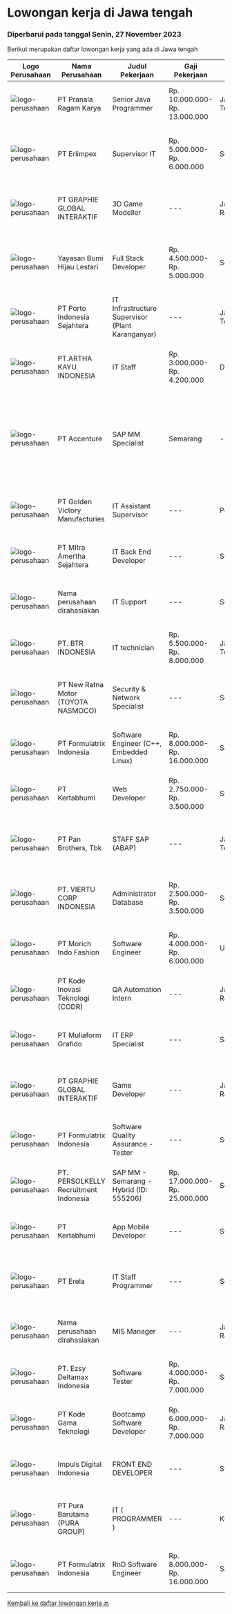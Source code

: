 
  # Lowongan kerja di Jawa tengah

  ### Diperbarui pada tanggal Senin, 27 November 2023

  Berikut merupakan daftar lowongan kerja yang ada di Jawa tengah

  |Logo Perusahaan | Nama Perusahaan | Judul Pekerjaan | Gaji Pekerjaan | Lokasi | Deskripsi | Tanggal diunggah | Pranala |
  | -------------- | --------------- | --------------- | --------- | --------- | -------------- | ------- | ----------- |
  |![logo-perusahaan](https://image-service-cdn.seek.com.au/8b751692970fe3027183d7723522b9a255a2863c/ee4dce1061f3f616224767ad58cb2fc751b8d2dc)|PT Pranala Ragam Karya|Senior Java Programmer|Rp. 10.000.000-Rp. 13.000.000|Jawa Tengah|Kualifikasi : Aktif dalam Berbahasa Inggris Pendidikan minimal S1 IT Pengalaman dalam bidang Java Programmer minimal 5 tahun Memiliki skill Java,...|Jumat, 17 November 2023|https://www.jobstreet.co.id/id/job/senior-java-programmer-4531971?token=0~542a7af8-4869-42bc-9e1a-9bdf63a75e0a&sectionRank=1&jobId=jobstreet-id-job-4531971|
|![logo-perusahaan](https://image-service-cdn.seek.com.au/f279c1119d1ce0afd82edf0fc27caebbd396d34c/ee4dce1061f3f616224767ad58cb2fc751b8d2dc)|PT Erlimpex|Supervisor IT|Rp. 5.000.000-Rp. 6.000.000|Semarang|Lulusan Ilmu Komputer Memiliki pengalaman min. 4 tahun di bidang IT Software Bertanggungjawab untuk mengaplikasikan sistem komputer pada perusahaan...|Senin, 13 November 2023|https://www.jobstreet.co.id/id/job/supervisor-it-4527367?token=0~542a7af8-4869-42bc-9e1a-9bdf63a75e0a&sectionRank=2&jobId=jobstreet-id-job-4527367|
|![logo-perusahaan](https://image-service-cdn.seek.com.au/4cf2a680e40684f2c1e45f1d04725525a26ebc67/ee4dce1061f3f616224767ad58cb2fc751b8d2dc)|PT GRAPHIE GLOBAL INTERAKTIF|3D Game Modeller|---|Jakarta Raya|Job Responsibilities: Creating 3D Model character for game Smoothing a 3D file Editing 3D File UV Unwrap texturing Humanoid Rigging Required Software...|Senin, 06 November 2023|https://www.jobstreet.co.id/id/job/3d-game-modeller-4519808?token=0~542a7af8-4869-42bc-9e1a-9bdf63a75e0a&sectionRank=3&jobId=jobstreet-id-job-4519808|
|![logo-perusahaan](https://image-service-cdn.seek.com.au/36acc5fe42e3a0573c5fedc26e473d48174b17d1/ee4dce1061f3f616224767ad58cb2fc751b8d2dc)|Yayasan Bumi Hijau Lestari|Full Stack Developer|Rp. 4.500.000-Rp. 5.000.000|Semarang|Full Stack DeveloperThe successful candidate will work with a group of programmers developing databases, web applications and websites. As a full...|Selasa, 14 November 2023|https://www.jobstreet.co.id/id/job/full-stack-developer-4527777?token=0~542a7af8-4869-42bc-9e1a-9bdf63a75e0a&sectionRank=4&jobId=jobstreet-id-job-4527777|
|![logo-perusahaan](https://image-service-cdn.seek.com.au/d12aaa52d90c73bc0b3a659810e789eafc81aeb3/ee4dce1061f3f616224767ad58cb2fc751b8d2dc)|PT Porto Indonesia Sejahtera|IT Infrastructure Supervisor (Plant Karanganyar)|---|Jawa Tengah|Deskripsi pekerjaan: Maintenance dan instalasi Software/hardware PC, Jaringan komputer access point, router, (WAN, LAN, VPN). Troubleshooting...|Jumat, 10 November 2023|https://www.jobstreet.co.id/id/job/it-infrastructure-supervisor-plant-karanganyar-4525271?token=0~542a7af8-4869-42bc-9e1a-9bdf63a75e0a&sectionRank=5&jobId=jobstreet-id-job-4525271|
|![logo-perusahaan](https://image-service-cdn.seek.com.au/d9a9860d8c7e7eac85cef06cf89dddcc3c6c65ca/ee4dce1061f3f616224767ad58cb2fc751b8d2dc)|PT.ARTHA KAYU INDONESIA|IT Staff|Rp. 3.000.000-Rp. 4.200.000|Demak|Deskripsi Pekerjaan         :-      Lebih disukai berpengalaman dengan system Odoo-      Berpengalaman di Operating System (Linux , Windows,...|Selasa, 14 November 2023|https://www.jobstreet.co.id/id/job/it-staff-4528486?token=0~542a7af8-4869-42bc-9e1a-9bdf63a75e0a&sectionRank=6&jobId=jobstreet-id-job-4528486|
|![logo-perusahaan](https://image-service-cdn.seek.com.au/1c2e28fa09a87d89b9dac6106fdc6fa435c484bb/ee4dce1061f3f616224767ad58cb2fc751b8d2dc)|PT Accenture|SAP MM Specialist | Semarang|---|Semarang|Responsibilities may include: Analyzing and assuring quality of the data collected Assisting in formulating the specific solutions to address...|Kamis, 16 November 2023|https://www.jobstreet.co.id/id/job/sap-mm-specialist-%7C-semarang-4530962?token=0~542a7af8-4869-42bc-9e1a-9bdf63a75e0a&sectionRank=7&jobId=jobstreet-id-job-4530962|
|![logo-perusahaan](https://image-service-cdn.seek.com.au/932221e926474c1e22bd48fbf8b2b81e1a45b487/ee4dce1061f3f616224767ad58cb2fc751b8d2dc)|PT Golden Victory Manufacturies|IT Assistant Supervisor|---|Pemalang|Requirements : Familiar with windows OS installation; Acronis backup restore , understand Ghost image rationale behind. Proficient in laptop / desktop...|Jumat, 10 November 2023|https://www.jobstreet.co.id/id/job/it-assistant-supervisor-4525870?token=0~542a7af8-4869-42bc-9e1a-9bdf63a75e0a&sectionRank=8&jobId=jobstreet-id-job-4525870|
|![logo-perusahaan](https://image-service-cdn.seek.com.au/36f0e259d21447326c545ed4ae03d7208f820c51/ee4dce1061f3f616224767ad58cb2fc751b8d2dc)|PT Mitra Amertha Sejahtera|IT Back End Developer|---|Surakarta|Anda seorang Professional di bidang IT Back-End Developer yang ingin berkarir di Perusahaan Lighting &amp; Electrical Products Terbesar dan Tersebar...|Selasa, 07 November 2023|https://www.jobstreet.co.id/id/job/it-back-end-developer-4521230?token=0~542a7af8-4869-42bc-9e1a-9bdf63a75e0a&sectionRank=9&jobId=jobstreet-id-job-4521230|
|![logo-perusahaan](https://i.ibb.co/sqvTCh9/112815900-stock-vector-no-image-available-icon-flat-vector.webp)|Nama perusahaan dirahasiakan|IT Support|---|Semarang|Persyaratan:·       Domisili di Ungaran, Semarang·       Pengalaman Minimal 2 tahun dibilang yang sama·       Min D3 Teknik...|Rabu, 08 November 2023|https://www.jobstreet.co.id/id/job/it-support-4523243?token=0~542a7af8-4869-42bc-9e1a-9bdf63a75e0a&sectionRank=10&jobId=jobstreet-id-job-4523243|
|![logo-perusahaan](https://image-service-cdn.seek.com.au/d5342c77cfde7645018d3a3476d12b761462dc51/ee4dce1061f3f616224767ad58cb2fc751b8d2dc)|PT. BTR INDONESIA|IT technician|Rp. 5.500.000-Rp. 8.000.000|Jawa Tengah|...|Senin, 06 November 2023|https://www.jobstreet.co.id/id/job/it-technician-4519706?token=0~542a7af8-4869-42bc-9e1a-9bdf63a75e0a&sectionRank=11&jobId=jobstreet-id-job-4519706|
|![logo-perusahaan](https://image-service-cdn.seek.com.au/729dea8bfccf27cecaf7abc00611be8218e76ccc/ee4dce1061f3f616224767ad58cb2fc751b8d2dc)|PT New Ratna Motor (TOYOTA NASMOCO)|Security & Network Specialist|---|Semarang|TANGGUNG JAWABSeorang Security &amp; Network Specialist bertanggung jawab untuk melindungi dan mengelola infrastruktur jaringan perusahaan dengan...|Selasa, 07 November 2023|https://www.jobstreet.co.id/id/job/security-network-specialist-4521617?token=0~542a7af8-4869-42bc-9e1a-9bdf63a75e0a&sectionRank=12&jobId=jobstreet-id-job-4521617|
|![logo-perusahaan](https://image-service-cdn.seek.com.au/e68aac730da390a16ce750d09b06eaca69364b55/ee4dce1061f3f616224767ad58cb2fc751b8d2dc)|PT Formulatrix Indonesia|Software Engineer (C++, Embedded Linux)|Rp. 8.000.000-Rp. 16.000.000|Salatiga|Headquartered in Dubai, UAE, FORMULATRIX is a fast-growing robotic automation equipment manufacturer and software solutions provider to leading...|Kamis, 09 November 2023|https://www.jobstreet.co.id/id/job/software-engineer-c-embedded-linux-4523415?token=0~542a7af8-4869-42bc-9e1a-9bdf63a75e0a&sectionRank=13&jobId=jobstreet-id-job-4523415|
|![logo-perusahaan](https://image-service-cdn.seek.com.au/3369caa6221a85b1b095327fcf7e20bd0c960efc/ee4dce1061f3f616224767ad58cb2fc751b8d2dc)|PT Kertabhumi|Web Developer|Rp. 2.750.000-Rp. 3.500.000|Surakarta|Responsibilities : Develop and maintain a secure web page for the company Develop code and scripts for applications Develop, test and implement web...|Kamis, 02 November 2023|https://www.jobstreet.co.id/id/job/web-developer-4517020?token=0~542a7af8-4869-42bc-9e1a-9bdf63a75e0a&sectionRank=14&jobId=jobstreet-id-job-4517020|
|![logo-perusahaan](https://image-service-cdn.seek.com.au/246ed43127dc50d6ad4ae2ecd45f339fcbb449d1/ee4dce1061f3f616224767ad58cb2fc751b8d2dc)|PT Pan Brothers, Tbk|STAFF SAP (ABAP)|---|Jawa Tengah|Bertanggung jawab untuk membuat coding semua RICEF yang diminta functional.Persyaratan:Pendidikan minimal D3 Teknik Informatika, Sistem InformasiPaham...|Selasa, 07 November 2023|https://www.jobstreet.co.id/id/job/staff-sap-abap-4520693?token=0~542a7af8-4869-42bc-9e1a-9bdf63a75e0a&sectionRank=15&jobId=jobstreet-id-job-4520693|
|![logo-perusahaan](https://image-service-cdn.seek.com.au/055dddd5a3aa00afdcc096766d9113cbbb23ca12/ee4dce1061f3f616224767ad58cb2fc751b8d2dc)|PT. VIERTU CORP INDONESIA|Administrator Database|Rp. 2.500.000-Rp. 3.500.000|Semarang|PT. VIERTU CORP INDONESIASemarang - Jawa TengahKualifikasi : Usia 22 - 30 Tahun Berpenampilan Rapi Wajib memiliki attitude baik Mampu berkomunikasi...|Rabu, 08 November 2023|https://www.jobstreet.co.id/id/job/administrator-database-4522200?token=0~542a7af8-4869-42bc-9e1a-9bdf63a75e0a&sectionRank=16&jobId=jobstreet-id-job-4522200|
|![logo-perusahaan](https://image-service-cdn.seek.com.au/6788510e1431baac230734cd28bdf448ad50ca6d/ee4dce1061f3f616224767ad58cb2fc751b8d2dc)|PT Morich Indo Fashion|Software Engineer|Rp. 4.000.000-Rp. 6.000.000|Ungaran|Develop web based applications for internal factory process and workflow. Assist the team in computer science day-to-day problems such as debugging...|Senin, 06 November 2023|https://www.jobstreet.co.id/id/job/software-engineer-4519265?token=0~542a7af8-4869-42bc-9e1a-9bdf63a75e0a&sectionRank=17&jobId=jobstreet-id-job-4519265|
|![logo-perusahaan](https://image-service-cdn.seek.com.au/f9a43488fb6cd9c390e0bc30837cba2409c40d5b/ee4dce1061f3f616224767ad58cb2fc751b8d2dc)|PT Kode Inovasi Teknologi (CODR)|QA Automation Intern|---|Jakarta Raya|Job Description: Write test scripts to automate complex test cases and scenarios for web and/or mobile applications Implement strategy for quality...|Kamis, 02 November 2023|https://www.jobstreet.co.id/id/job/qa-automation-intern-4517099?token=0~542a7af8-4869-42bc-9e1a-9bdf63a75e0a&sectionRank=18&jobId=jobstreet-id-job-4517099|
|![logo-perusahaan](https://image-service-cdn.seek.com.au/b259f1548da565821c22976acf4c7d55a2d3d174/ee4dce1061f3f616224767ad58cb2fc751b8d2dc)|PT Muliaform Grafido|IT ERP Specialist|---|Semarang|Kualifikasi : Penddidikan D3/S1 jurusan Teknik Informatika, Sistem Informasi, Teknologi Informasi Usia maksimal 35 tahun Memiliki pengalaman dalam...|Kamis, 02 November 2023|https://www.jobstreet.co.id/id/job/it-erp-specialist-4516779?token=0~542a7af8-4869-42bc-9e1a-9bdf63a75e0a&sectionRank=19&jobId=jobstreet-id-job-4516779|
|![logo-perusahaan](https://image-service-cdn.seek.com.au/4cf2a680e40684f2c1e45f1d04725525a26ebc67/ee4dce1061f3f616224767ad58cb2fc751b8d2dc)|PT GRAPHIE GLOBAL INTERAKTIF|Game Developer|---|Jakarta Raya|Deskripsi Pekerjaan : Usia maksimal 40 tahun Pendidikan terakhir minimal D3 Menyenangi dunia aplikasi komputer dan pembuatan game Mempunyai kemampuan...|Senin, 30 Oktober 2023|https://www.jobstreet.co.id/id/job/game-developer-4513833?token=0~542a7af8-4869-42bc-9e1a-9bdf63a75e0a&sectionRank=20&jobId=jobstreet-id-job-4513833|
|![logo-perusahaan](https://image-service-cdn.seek.com.au/e68aac730da390a16ce750d09b06eaca69364b55/ee4dce1061f3f616224767ad58cb2fc751b8d2dc)|PT Formulatrix Indonesia|Software Quality Assurance - Tester|---|Semarang|Headquartered in Dubai, United Arab Emirates, FORMULATRIX is a fast-growing robotic automation equipment manufacturer and software solutions provider...|Senin, 06 November 2023|https://www.jobstreet.co.id/id/job/software-quality-assurance-tester-4519363?token=0~542a7af8-4869-42bc-9e1a-9bdf63a75e0a&sectionRank=21&jobId=jobstreet-id-job-4519363|
|![logo-perusahaan](https://image-service-cdn.seek.com.au/a778cc2d537d275f0abc3d64068f14c4c640057e/ee4dce1061f3f616224767ad58cb2fc751b8d2dc)|PT. PERSOLKELLY Recruitment Indonesia|SAP MM - Semarang - Hybrid (ID: 555206)|Rp. 17.000.000-Rp. 25.000.000|Semarang|Supervising business diagnosis and planning activities Analyzing and assuring quality of the data collected Assisting in formulating the specific...|Senin, 06 November 2023|https://www.jobstreet.co.id/id/job/sap-mm-semarang-hybrid-id%3A-555206-4519772?token=0~542a7af8-4869-42bc-9e1a-9bdf63a75e0a&sectionRank=22&jobId=jobstreet-id-job-4519772|
|![logo-perusahaan](https://image-service-cdn.seek.com.au/3369caa6221a85b1b095327fcf7e20bd0c960efc/ee4dce1061f3f616224767ad58cb2fc751b8d2dc)|PT Kertabhumi|App Mobile Developer|---|Surakarta|Responsibilities : Work on bug fixing and improving application performance. Collaborate with cross-functional teams to define, design, and ship new...|Kamis, 02 November 2023|https://www.jobstreet.co.id/id/job/app-mobile-developer-4516957?token=0~542a7af8-4869-42bc-9e1a-9bdf63a75e0a&sectionRank=23&jobId=jobstreet-id-job-4516957|
|![logo-perusahaan](https://image-service-cdn.seek.com.au/cc8d8c9f0ba1f73a44b17955bdd729eab0a12a93/ee4dce1061f3f616224767ad58cb2fc751b8d2dc)|PT Erela|IT Staff Programmer|---|Semarang|Kualifikasi: Lulusan D3 / S1 Informatika Fresh graduate atau berpengalaman Menguasai pemrograman website (PHP, jQuery) Menguasai query database...|Kamis, 02 November 2023|https://www.jobstreet.co.id/id/job/it-staff-programmer-4516458?token=0~542a7af8-4869-42bc-9e1a-9bdf63a75e0a&sectionRank=24&jobId=jobstreet-id-job-4516458|
|![logo-perusahaan](https://i.ibb.co/sqvTCh9/112815900-stock-vector-no-image-available-icon-flat-vector.webp)|Nama perusahaan dirahasiakan|MIS Manager|---|Jakarta Raya|Pendidikan minimal S1 segala jurusan Minimal memiliki 1 tahun pengalaman kerja di bidang yang sama Memiliki pengetahuan mengenai PHP dan bahasa...|Kamis, 02 November 2023|https://www.jobstreet.co.id/id/job/mis-manager-4517533?token=0~542a7af8-4869-42bc-9e1a-9bdf63a75e0a&sectionRank=25&jobId=jobstreet-id-job-4517533|
|![logo-perusahaan](https://image-service-cdn.seek.com.au/8a2de8f5d944ef49521e68e3e5cdf41cb6bf9685/ee4dce1061f3f616224767ad58cb2fc751b8d2dc)|PT. Ezsy Deltamax Indonesia|Software Tester|Rp. 4.000.000-Rp. 7.000.000|Semarang|YouApp.ai is a dynamic and innovative tech company focused on revolutionizing how people connect. We're on a mission to provide users with a unique...|Rabu, 01 November 2023|https://www.jobstreet.co.id/id/job/software-tester-4515642?token=0~542a7af8-4869-42bc-9e1a-9bdf63a75e0a&sectionRank=26&jobId=jobstreet-id-job-4515642|
|![logo-perusahaan](https://image-service-cdn.seek.com.au/103560ab4445801244bb861c9d6649b3c811c66a/ee4dce1061f3f616224767ad58cb2fc751b8d2dc)|PT Kode Gama Teknologi|Bootcamp Software Developer|Rp. 6.000.000-Rp. 7.000.000|Jakarta Raya|Selected candidates should meet the following requirements: Age maximum 27 years old Possess at least a Diploma/Bachelor's Degree in Computer...|Kamis, 02 November 2023|https://www.jobstreet.co.id/id/job/bootcamp-software-developer-4516580?token=0~542a7af8-4869-42bc-9e1a-9bdf63a75e0a&sectionRank=27&jobId=jobstreet-id-job-4516580|
|![logo-perusahaan](https://image-service-cdn.seek.com.au/8a9833de04f61920eceb1d1f218fe6909731277c/ee4dce1061f3f616224767ad58cb2fc751b8d2dc)|Impuls Digital Indonesia|FRONT END DEVELOPER|---|Surakarta|Kualifikasi: Minimal Lulusan SMA atau SMK Memiliki ketertarikan di dunia web programming Memiliki pengetahuan dasar tentang web developer Diutamakan...|Selasa, 31 Oktober 2023|https://www.jobstreet.co.id/id/job/front-end-developer-4514634?token=0~542a7af8-4869-42bc-9e1a-9bdf63a75e0a&sectionRank=28&jobId=jobstreet-id-job-4514634|
|![logo-perusahaan](https://image-service-cdn.seek.com.au/1588db4b27658493c980eb24d959cefaab47c7ca/ee4dce1061f3f616224767ad58cb2fc751b8d2dc)|PT Pura Barutama (PURA GROUP)|IT ( PROGRAMMER )|---|Kudus|Tugas/Jobdesk: Membuat Program Website, Mobile, maupun Desktop (berdasarkan kemampuan masing-masing individu) Bertugas maintenance program yang ada...|Minggu, 29 Oktober 2023|https://www.jobstreet.co.id/id/job/it-programmer-4512549?token=0~542a7af8-4869-42bc-9e1a-9bdf63a75e0a&sectionRank=29&jobId=jobstreet-id-job-4512549|
|![logo-perusahaan](https://image-service-cdn.seek.com.au/e68aac730da390a16ce750d09b06eaca69364b55/ee4dce1061f3f616224767ad58cb2fc751b8d2dc)|PT Formulatrix Indonesia|RnD Software Engineer|Rp. 8.000.000-Rp. 16.000.000|Salatiga|Headquartered in Dubai, United Arab Emirates, FORMULATRIX is a fast-growing robotic automation equipment manufacturer and software solutions provider...|Selasa, 31 Oktober 2023|https://www.jobstreet.co.id/id/job/rnd-software-engineer-4514184?token=0~542a7af8-4869-42bc-9e1a-9bdf63a75e0a&sectionRank=30&jobId=jobstreet-id-job-4514184|


  [Kembali ke daftar lowongan kerja 🔙](../README.md#daftar-lowongan-kerja)
  